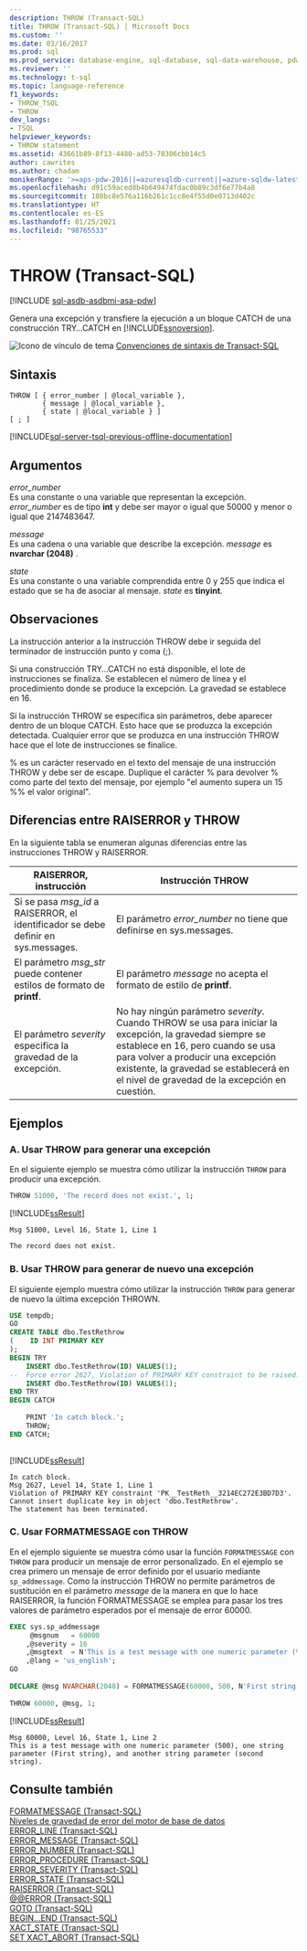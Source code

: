 ```yaml
---
description: THROW (Transact-SQL)
title: THROW (Transact-SQL) | Microsoft Docs
ms.custom: ''
ms.date: 03/16/2017
ms.prod: sql
ms.prod_service: database-engine, sql-database, sql-data-warehouse, pdw
ms.reviewer: ''
ms.technology: t-sql
ms.topic: language-reference
f1_keywords:
- THROW_TSQL
- THROW
dev_langs:
- TSQL
helpviewer_keywords:
- THROW statement
ms.assetid: 43661b89-8f13-4480-ad53-70306cbb14c5
author: cawrites
ms.author: chadam
monikerRange: '>=aps-pdw-2016||=azuresqldb-current||=azure-sqldw-latest||>=sql-server-2016||>=sql-server-linux-2017||=azuresqldb-mi-current'
ms.openlocfilehash: d91c59aced8b4b649474fdac0b89c3df6e77b4a8
ms.sourcegitcommit: 108bc8e576a116b261c1cc8e4f55d0e0713d402c
ms.translationtype: HT
ms.contentlocale: es-ES
ms.lasthandoff: 01/25/2021
ms.locfileid: "98765533"
---
```

# <a name="throw-transact-sql"></a>THROW (Transact-SQL)
[!INCLUDE [sql-asdb-asdbmi-asa-pdw](../../includes/applies-to-version/sql-asdb-asdbmi-asa-pdw.md)]

  Genera una excepción y transfiere la ejecución a un bloque CATCH de una construcción TRY…CATCH en [!INCLUDE[ssnoversion](../../includes/ssnoversion-md.md)].  
  
 ![Icono de vínculo de tema](../../database-engine/configure-windows/media/topic-link.gif "Icono de vínculo de tema") [Convenciones de sintaxis de Transact-SQL](../../t-sql/language-elements/transact-sql-syntax-conventions-transact-sql.md)  
  
## <a name="syntax"></a>Sintaxis  
  
```syntaxsql
THROW [ { error_number | @local_variable },  
        { message | @local_variable },  
        { state | @local_variable } ]   
[ ; ]  
```  
  
[!INCLUDE[sql-server-tsql-previous-offline-documentation](../../includes/sql-server-tsql-previous-offline-documentation.md)]

## <a name="arguments"></a>Argumentos
 *error_number*  
 Es una constante o una variable que representan la excepción. *error_number* es de tipo **int** y debe ser mayor o igual que 50000 y menor o igual que 2147483647.  
  
 *message*  
 Es una cadena o una variable que describe la excepción. *message* es **nvarchar (2048)** .  
  
 *state*  
 Es una constante o una variable comprendida entre 0 y 255 que indica el estado que se ha de asociar al mensaje. *state* es **tinyint**.  
  
## <a name="remarks"></a>Observaciones  
 La instrucción anterior a la instrucción THROW debe ir seguida del terminador de instrucción punto y coma (;).  
  
 Si una construcción TRY…CATCH no está disponible, el lote de instrucciones se finaliza. Se establecen el número de línea y el procedimiento donde se produce la excepción. La gravedad se establece en 16.  
  
 Si la instrucción THROW se especifica sin parámetros, debe aparecer dentro de un bloque CATCH. Esto hace que se produzca la excepción detectada. Cualquier error que se produzca en una instrucción THROW hace que el lote de instrucciones se finalice.  
  
 % es un carácter reservado en el texto del mensaje de una instrucción THROW y debe ser de escape. Duplique el carácter % para devolver % como parte del texto del mensaje, por ejemplo "el aumento supera un 15 %% el valor original".  
  
## <a name="differences-between-raiserror-and-throw"></a>Diferencias entre RAISERROR y THROW  
 En la siguiente tabla se enumeran algunas diferencias entre las instrucciones THROW y RAISERROR.  
  
|RAISERROR, instrucción|Instrucción THROW|  
|-------------------------|---------------------|  
|Si se pasa *msg_id* a RAISERROR, el identificador se debe definir en sys.messages.|El parámetro *error_number* no tiene que definirse en sys.messages.|  
|El parámetro *msg_str* puede contener estilos de formato de **printf**.|El parámetro *message* no acepta el formato de estilo de **printf**.|  
|El parámetro *severity* especifica la gravedad de la excepción.|No hay ningún parámetro *severity*. Cuando THROW se usa para iniciar la excepción, la gravedad siempre se establece en 16, pero cuando se usa para volver a producir una excepción existente, la gravedad se establecerá en el nivel de gravedad de la excepción en cuestión.|  
  
## <a name="examples"></a>Ejemplos  
  
### <a name="a-using-throw-to-raise-an-exception"></a>A. Usar THROW para generar una excepción  
 En el siguiente ejemplo se muestra cómo utilizar la instrucción `THROW` para producir una excepción.  
  
```sql  
THROW 51000, 'The record does not exist.', 1;  
```  
  
 [!INCLUDE[ssResult](../../includes/ssresult-md.md)]  
  
 ```
 Msg 51000, Level 16, State 1, Line 1  
  
 The record does not exist.
 ```  
  
### <a name="b-using-throw-to-raise-an-exception-again"></a>B. Usar THROW para generar de nuevo una excepción  
 El siguiente ejemplo muestra cómo utilizar la instrucción `THROW` para generar de nuevo la última excepción THROWN.  
  
```sql  
USE tempdb;  
GO  
CREATE TABLE dbo.TestRethrow  
(    ID INT PRIMARY KEY  
);  
BEGIN TRY  
    INSERT dbo.TestRethrow(ID) VALUES(1);  
--  Force error 2627, Violation of PRIMARY KEY constraint to be raised.  
    INSERT dbo.TestRethrow(ID) VALUES(1);  
END TRY  
BEGIN CATCH  
  
    PRINT 'In catch block.';  
    THROW;  
END CATCH;  
  
```  
  
 [!INCLUDE[ssResult](../../includes/ssresult-md.md)]  
  
 ```
 In catch block. 
 Msg 2627, Level 14, State 1, Line 1  
 Violation of PRIMARY KEY constraint 'PK__TestReth__3214EC272E3BD7D3'. Cannot insert duplicate key in object 'dbo.TestRethrow'.  
 The statement has been terminated.
 ```  
  
### <a name="c-using-formatmessage-with-throw"></a>C. Usar FORMATMESSAGE con THROW  
 En el ejemplo siguiente se muestra cómo usar la función `FORMATMESSAGE` con `THROW` para producir un mensaje de error personalizado. En el ejemplo se crea primero un mensaje de error definido por el usuario mediante `sp_addmessage`. Como la instrucción THROW no permite parámetros de sustitución en el parámetro *message* de la manera en que lo hace RAISERROR, la función FORMATMESSAGE se emplea para pasar los tres valores de parámetro esperados por el mensaje de error 60000.  
  
```sql  
EXEC sys.sp_addmessage  
     @msgnum   = 60000  
    ,@severity = 16  
    ,@msgtext  = N'This is a test message with one numeric parameter (%d), one string parameter (%s), and another string parameter (%s).'  
    ,@lang = 'us_english';   
GO  
  
DECLARE @msg NVARCHAR(2048) = FORMATMESSAGE(60000, 500, N'First string', N'second string');   
  
THROW 60000, @msg, 1;  
```  
  
 [!INCLUDE[ssResult](../../includes/ssresult-md.md)]  
  
 ```
 Msg 60000, Level 16, State 1, Line 2  
 This is a test message with one numeric parameter (500), one string parameter (First string), and another string parameter (second string).
 ```  
  
## <a name="see-also"></a>Consulte también  
 [FORMATMESSAGE &#40;Transact-SQL&#41;](../../t-sql/functions/formatmessage-transact-sql.md)   
 [Niveles de gravedad de error del motor de base de datos](../../relational-databases/errors-events/database-engine-error-severities.md)   
 [ERROR_LINE &#40;Transact-SQL&#41;](../../t-sql/functions/error-line-transact-sql.md)   
 [ERROR_MESSAGE &#40;Transact-SQL&#41;](../../t-sql/functions/error-message-transact-sql.md)   
 [ERROR_NUMBER &#40;Transact-SQL&#41;](../../t-sql/functions/error-number-transact-sql.md)   
 [ERROR_PROCEDURE &#40;Transact-SQL&#41;](../../t-sql/functions/error-procedure-transact-sql.md)   
 [ERROR_SEVERITY &#40;Transact-SQL&#41;](../../t-sql/functions/error-severity-transact-sql.md)   
 [ERROR_STATE &#40;Transact-SQL&#41;](../../t-sql/functions/error-state-transact-sql.md)   
 [RAISERROR &#40;Transact-SQL&#41;](../../t-sql/language-elements/raiserror-transact-sql.md)   
 [@@ERROR &#40;Transact-SQL&#41;](../../t-sql/functions/error-transact-sql.md)   
 [GOTO &#40;Transact-SQL&#41;](../../t-sql/language-elements/goto-transact-sql.md)   
 [BEGIN...END &#40;Transact-SQL&#41;](../../t-sql/language-elements/begin-end-transact-sql.md)   
 [XACT_STATE &#40;Transact-SQL&#41;](../../t-sql/functions/xact-state-transact-sql.md)   
 [SET XACT_ABORT &#40;Transact-SQL&#41;](../../t-sql/statements/set-xact-abort-transact-sql.md)  
  
  

